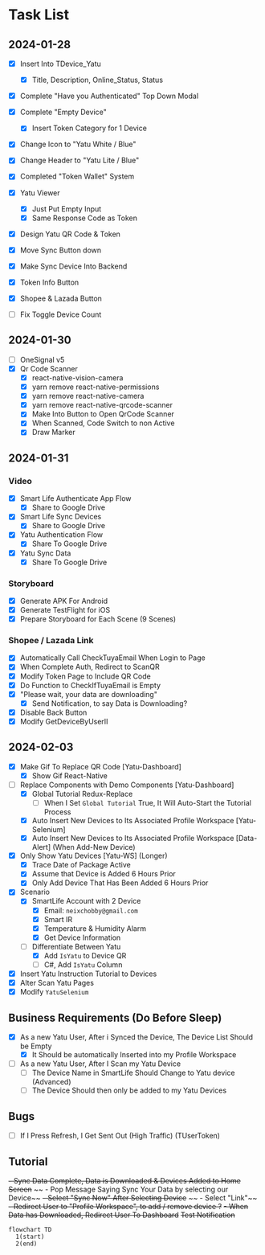 # Task List

## 2024-01-28

- [x] Insert Into TDevice_Yatu
  - [x] Title, Description, Online_Status, Status
- [x] Complete "Have you Authenticated" Top Down Modal
- [x] Complete "Empty Device"
  - [x] Insert Token Category for 1 Device
- [x] Change Icon to "Yatu White / Blue"
- [x] Change Header to "Yatu Lite / Blue"

- [x] Completed "Token Wallet" System
- [x] Yatu Viewer
  - [x] Just Put Empty Input
  - [x] Same Response Code as Token
- [x] Design Yatu QR Code & Token

- [x] Move Sync Button down
- [x] Make Sync Device Into Backend
- [x] Token Info Button
- [x] Shopee & Lazada Button
- [ ] Fix Toggle Device Count

## 2024-01-30

- [ ] OneSignal v5
- [x] Qr Code Scanner
  - [x] react-native-vision-camera
  - [x] yarn remove react-native-permissions
  - [x] yarn remove react-native-camera
  - [x] yarn remove react-native-qrcode-scanner
  - [x] Make Into Button to Open QrCode Scanner
  - [x] When Scanned, Code Switch to non Active
  - [x] Draw Marker

## 2024-01-31

### Video

- [x] Smart Life Authenticate App Flow
  - [x] Share to Google Drive
- [x] Smart Life Sync Devices
  - [x] Share to Google Drive
- [x] Yatu Authentication Flow
  - [x] Share To Google Drive
- [x] Yatu Sync Data
  - [x] Share To Google Drive

### Storyboard

- [x] Generate APK For Android
- [x] Generate TestFlight for iOS
- [x] Prepare Storyboard for Each Scene (9 Scenes)

### Shopee / Lazada Link

- [x] Automatically Call CheckTuyaEmail When Login to Page
- [x] When Complete Auth, Redirect to ScanQR
- [x] Modify Token Page to Include QR Code
- [x] Do Function to CheckIfTuyaEmail is Empty
- [x] "Please wait, your data are downloading"
  - [x] Send Notification, to say Data is Downloading?

- [x] Disable Back Button
- [x] Modify GetDeviceByUserII

## 2024-02-03

- [x] Make Gif To Replace QR Code [Yatu-Dashboard]
  - [x] Show Gif React-Native
- [ ] Replace Components with Demo Components [Yatu-Dashboard]
  - [x] Global Tutorial Redux-Replace
    - [ ] When I Set `Global Tutorial` True, It Will Auto-Start the Tutorial Process
  - [x] Auto Insert New Devices to Its Associated Profile Workspace [Yatu-Selenium]
  - [x] Auto Insert New Devices to Its Associated Profile Workspace [Data-Alert] (When Add-New Device)
- [x] Only Show Yatu Devices [Yatu-WS] (Longer)
  - [x] Trace Date of Package Active
  - [x] Assume that Device is Added 6 Hours Prior
  - [x] Only Add Device That Has Been Added 6 Hours Prior
- [x] Scenario
  - [x] SmartLife Account with 2 Device
    - [x] Email: `neixchobby@gmail.com`
    - [x] Smart IR
    - [x] Temperature & Humidity Alarm
    - [x] Get Device Information
  - [ ] Differentiate Between Yatu
    - [x] Add `IsYatu` to Device QR
    - [ ] C#, Add `IsYatu` Column

- [x]  Insert Yatu Instruction Tutorial to Devices
- [x]  Alter Scan Yatu Pages
- [x]  Modify `YatuSelenium`

## Business Requirements (Do Before Sleep)

- [x] As a new Yatu User, After i Synced the Device, The Device List Should be Empty
  - [x] It Should be automatically Inserted into my Profile Workspace
- [ ] As a new Yatu User, After I Scan my Yatu Device
  - [ ] The Device Name in SmartLife Should Change to Yatu device (Advanced)
  - [ ] The Device Should then only be added to my Yatu Devices

## Bugs

- [ ] If I Press Refresh, I Get Sent Out (High Traffic) (TUserToken)

## Tutorial

~~- Sync Data Complete, Data is Downloaded & Devices Added to Home Screen~~
~~  - Pop Message Saying Sync Your Data by selecting our Device~~
~~- Select "Sync Now" After Selecting Device~~
~~  - Select "Link"~~
~~- Redirect User to "Profile Workspace", to add / remove device ?~~
~~- When Data has Downloaded, Redirect User To Dashboard~~
~~Test Notification~~

```mermaid
flowchart TD
  1(start)
  2(end)
```
